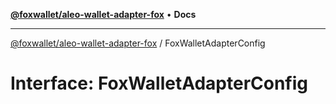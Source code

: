 [**@foxwallet/aleo-wallet-adapter-fox**](../README.md) • **Docs**

***

[@foxwallet/aleo-wallet-adapter-fox](../globals.md) / FoxWalletAdapterConfig

# Interface: FoxWalletAdapterConfig
